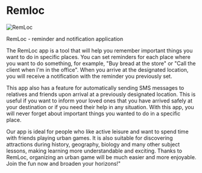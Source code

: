 # Remloc
![RemLoc](https://user-images.githubusercontent.com/73343881/212084664-e2168467-9b25-49b9-bf3f-06460a33f6fe.png)

RemLoc - reminder and notification application 

The RemLoc app is a tool that will help you remember important things you want to do in specific places. You can set reminders for each place where you want to do something, for example, "Buy bread at the store" or "Call the client when I'm in the office". When you arrive at the designated location, you will receive a notification with the reminder you previously set. 

This app also has a feature for automatically sending SMS messages to relatives and friends upon arrival at a previously designated location. This is useful if you want to inform your loved ones that you have arrived safely at your destination or if you need their help in any situation. With this app, you will never forget about important things you wanted to do in a specific place.

Our app is ideal for people who like active leisure and want to spend time with friends playing urban games. It is also suitable for discovering attractions during history, geography, biology and many other subject lessons, making learning more understandable and exciting. Thanks to RemLoc, organizing an urban game will be much easier and more enjoyable. Join the fun now and broaden your horizons!"
